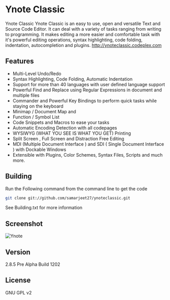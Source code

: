 Ynote Classic 
============


Ynote Classic Ynote Classic is an easy to use, open and versatile Text and Source Code Editor. It can deal with a variety of tasks ranging from writing to programming. It makes editing a more easier and comfortable task with it's powerful editing operations, syntax highlighting, code folding, indentation, autocompletion and plugins.
http://ynoteclassic.codeplex.com

Features
----
  - Multi-Level Undo/Redo
  - Syntax Highlighting, Code Folding, Automatic Indentation
  - Support for more than 40 languages with user defined language support
  - Powerful Find and Replace using Regular Expressions in document and multiple files
  - Commander and Powerful Key Bindings to perform quick tasks while staying on the keyboard
  - Minimap / Document Map and
  - Function / Symbol List
  - Code Snippets and Macros to ease your tasks
  - Automatic Encoding Detection with all codepages
  - WYSIWYG (WHAT YOU SEE IS WHAT YOU GET) Printing
  - Split Screen , Full Screen and Distraction Free Editing
  - MDI (Multiple Document Interface ) and SDI ( Single Document Interface ) with Dockable Windows
  - Extensible with Plugins, Color Schemes, Syntax Files, Scripts and much more.

Building
----
Run the Following command from the command line to get the code
```sh
git clone git://github.com/samarjeet27/ynoteclassic.git
```
See Building.txt for more information

Screenshot
----
![Ynote](https://raw.githubusercontent.com/samarjeet27/ynoteclassic/master/SCREEN.PNG "Ynote Classic")

Version
----

2.8.5 Pre Alpha Build 1202

License
----

GNU GPL v2
